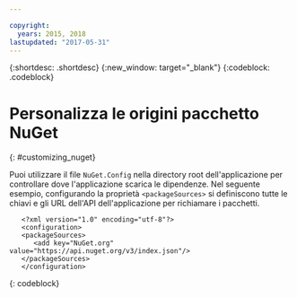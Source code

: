 ```yaml
---

copyright:
  years: 2015, 2018
lastupdated: "2017-05-31"
---
```


{:shortdesc: .shortdesc}
{:new_window: target="_blank"}
{:codeblock: .codeblock}


# Personalizza le origini pacchetto NuGet
{: #customizing_nuget}

Puoi utilizzare il file `NuGet.Config` nella directory root dell'applicazione per controllare dove l'applicazione scarica le dipendenze. Nel seguente esempio, configurando la proprietà `<packageSources>` si definiscono tutte le chiavi e gli URL dell'API dell'applicazione per richiamare i pacchetti.
```
   <?xml version="1.0" encoding="utf-8"?>
   <configuration>
   <packageSources>
      <add key="NuGet.org" value="https://api.nuget.org/v3/index.json"/>
   </packageSources>
   </configuration>
```
{: codeblock}
